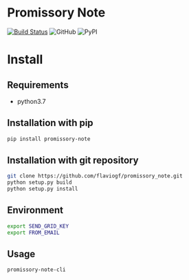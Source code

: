 # Promissory Note

[![Build Status](https://travis-ci.com/flaviogf/promissory_note.svg?token=bkkT2qxAYSKVeVzJQpE7&branch=master)](https://travis-ci.com/flaviogf/promissory_note)
![GitHub](https://img.shields.io/github/license/flaviogf/promissory_note.svg)
![PyPI](https://img.shields.io/pypi/v/promissory-note.svg)

# Install

## Requirements

- python3.7 

## Installation with pip

```bash
pip install promissory-note
```

## Installation with git repository

```bash
git clone https://github.com/flaviogf/promissory_note.git
python setup.py build
python setup.py install
```

## Environment

```bash
export SEND_GRID_KEY
export FROM_EMAIL
```

## Usage
```bash
promissory-note-cli
```

